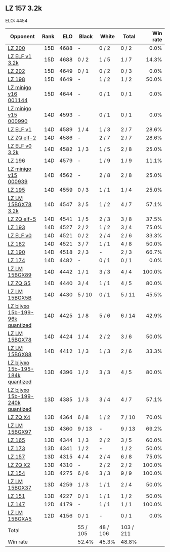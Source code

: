 ## LZ 157 3.2k ##

ELO: 4454

Opponent | Rank | ELO | Black | White | Total | Win rate
---------|-----:|----:|-------|-------|-------|-------:
[LZ 200](LZ%20200.md) | 15D | 4688 | - | 0 / 2 | 0 / 2 | 0.0%
[LZ ELF v1 3.2k](LZ%20ELF%20v1%203.2k.md) | 15D | 4688 | 0 / 2 | 1 / 5 | 1 / 7 | 14.3%
[LZ 202](LZ%20202.md) | 15D | 4649 | 0 / 1 | 0 / 2 | 0 / 3 | 0.0%
[LZ 198](LZ%20198.md) | 15D | 4649 | - | 1 / 2 | 1 / 2 | 50.0%
[LZ minigo v16 001144](LZ%20minigo%20v16%20001144.md) | 15D | 4644 | - | 0 / 1 | 0 / 1 | 0.0%
[LZ minigo v15 000990](LZ%20minigo%20v15%20000990.md) | 14D | 4593 | - | 0 / 1 | 0 / 1 | 0.0%
[LZ ELF v1](LZ%20ELF%20v1.md) | 14D | 4589 | 1 / 4 | 1 / 3 | 2 / 7 | 28.6%
[LZ ZQ elf-2](LZ%20ZQ%20elf-2.md) | 14D | 4586 | - | 2 / 7 | 2 / 7 | 28.6%
[LZ ELF v0 3.2k](LZ%20ELF%20v0%203.2k.md) | 14D | 4582 | 1 / 3 | 1 / 5 | 2 / 8 | 25.0%
[LZ 196](LZ%20196.md) | 14D | 4579 | - | 1 / 9 | 1 / 9 | 11.1%
[LZ minigo v15 000939](LZ%20minigo%20v15%20000939.md) | 14D | 4562 | - | 2 / 8 | 2 / 8 | 25.0%
[LZ 195](LZ%20195.md) | 14D | 4559 | 0 / 3 | 1 / 1 | 1 / 4 | 25.0%
[LZ LM 15BGX78 3.2k](LZ%20LM%2015BGX78%203.2k.md) | 14D | 4547 | 3 / 5 | 1 / 2 | 4 / 7 | 57.1%
[LZ ZQ elf-5](LZ%20ZQ%20elf-5.md) | 14D | 4541 | 1 / 5 | 2 / 3 | 3 / 8 | 37.5%
[LZ 193](LZ%20193.md) | 14D | 4527 | 2 / 2 | 1 / 2 | 3 / 4 | 75.0%
[LZ ELF v0](LZ%20ELF%20v0.md) | 14D | 4521 | 0 / 2 | 2 / 4 | 2 / 6 | 33.3%
[LZ 182](LZ%20182.md) | 14D | 4521 | 3 / 7 | 1 / 1 | 4 / 8 | 50.0%
[LZ 190](LZ%20190.md) | 14D | 4518 | 2 / 3 | - | 2 / 3 | 66.7%
[LZ 174](LZ%20174.md) | 14D | 4482 | - | 0 / 1 | 0 / 1 | 0.0%
[LZ LM 15BGX89](LZ%20LM%2015BGX89.md) | 14D | 4442 | 1 / 1 | 3 / 3 | 4 / 4 | 100.0%
[LZ ZQ G5](LZ%20ZQ%20G5.md) | 14D | 4440 | 3 / 4 | 1 / 1 | 4 / 5 | 80.0%
[LZ LM 15BGX5B](LZ%20LM%2015BGX5B.md) | 14D | 4430 | 5 / 10 | 0 / 1 | 5 / 11 | 45.5%
[LZ bjiyxo 15b-199-96k quantized](LZ%20bjiyxo%2015b-199-96k%20quantized.md) | 14D | 4425 | 1 / 8 | 5 / 6 | 6 / 14 | 42.9%
[LZ LM 15BGX78](LZ%20LM%2015BGX78.md) | 14D | 4424 | 1 / 4 | 2 / 2 | 3 / 6 | 50.0%
[LZ LM 15BGX88](LZ%20LM%2015BGX88.md) | 14D | 4412 | 1 / 3 | 1 / 3 | 2 / 6 | 33.3%
[LZ bjiyxo 15b-195-184k quantized](LZ%20bjiyxo%2015b-195-184k%20quantized.md) | 13D | 4396 | 1 / 2 | 3 / 3 | 4 / 5 | 80.0%
[LZ bjiyxo 15b-199-240k quantized](LZ%20bjiyxo%2015b-199-240k%20quantized.md) | 13D | 4385 | 1 / 3 | 3 / 4 | 4 / 7 | 57.1%
[LZ ZQ X4](LZ%20ZQ%20X4.md) | 13D | 4364 | 6 / 8 | 1 / 2 | 7 / 10 | 70.0%
[LZ LM 15BGX97](LZ%20LM%2015BGX97.md) | 13D | 4360 | 9 / 13 | - | 9 / 13 | 69.2%
[LZ 165](LZ%20165.md) | 13D | 4344 | 1 / 3 | 2 / 2 | 3 / 5 | 60.0%
[LZ 173](LZ%20173.md) | 13D | 4341 | 1 / 2 | - | 1 / 2 | 50.0%
[LZ 157](LZ%20157.md) | 13D | 4315 | 4 / 4 | 2 / 4 | 6 / 8 | 75.0%
[LZ ZQ X2](LZ%20ZQ%20X2.md) | 13D | 4310 | - | 2 / 2 | 2 / 2 | 100.0%
[LZ 154](LZ%20154.md) | 13D | 4275 | 6 / 6 | 3 / 3 | 9 / 9 | 100.0%
[LZ LM 15BGX37](LZ%20LM%2015BGX37.md) | 13D | 4259 | 1 / 3 | 1 / 1 | 2 / 4 | 50.0%
[LZ 151](LZ%20151.md) | 13D | 4227 | 0 / 1 | 1 / 1 | 1 / 2 | 50.0%
[LZ 147](LZ%20147.md) | 12D | 4179 | - | 1 / 1 | 1 / 1 | 100.0%
[LZ LM 15BGXA5](LZ%20LM%2015BGXA5.md) | 12D | 4156 | 0 / 1 | - | 0 / 1 | 0.0%
Total | | | 55 / 105 | 48 / 106 | 103 / 211 | 
Win rate| | | 52.4% | 45.3% | 48.8% | 
